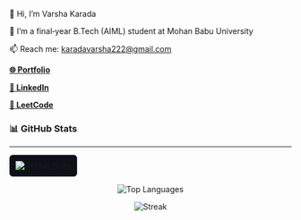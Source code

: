 


<div align="left">
<p>👋 Hi, I’m Varsha Karada</p>
<p>🌱 I’m a final‑year B.Tech (AIML) student at Mohan Babu University</p>
<p>📫 Reach me: <a href="mailto:karadavarsha222@gmail.com">karadavarsha222@gmail.com</a></p>
<p><a href="https://portfolio-mgvm.vercel.app/"><strong>🌐 Portfolio</strong></a></p>
<p><a href="https://www.linkedin.com/in/varsha-karada"><strong>👤 LinkedIn</strong></a></p>
<p><a href="https://leetcode.com/u/KPavani9/"><strong>🎯 LeetCode</strong></a></p>
</div>

  



### 📊 GitHub Stats 
---
<p align="center">
<!-- [![GitHub stats](https://github-readme-stats.vercel.app/api?username=VARSHA-442&show_icons=true&theme=radical)](https://github.com/anuraghazra/github-readme-stats)   -->
<!-- <img src="https://github-readme-stats.vercel.app/api?username=VARSHA-442&show_icons=true&theme=radical" alt="GitHub Stats"/> -->
<!-- <img src="https://github-readme-stats.vercel.app/api?username=VARSHA-442&show_icons=true&theme=onedark" alt="GitHub Stats"/>
 -->
<div style="border: 1px solid #30363d; border-radius: 6px; padding: 10px; display: inline-block; background-color: #0d1117;">
  <img src="https://github-readme-stats.vercel.app/api?username=VARSHA-442&show_icons=true&title_color=58a6ff&text_color=c9d1d9&icon_color=58a6ff&bg_color=0d1117&hide_border=true&include_all_commits=true&custom_title=VARSHA-442's%20GitHub%20Stats&hide=prs,issues" alt="GitHub Stats"/>
</div>
<!-- <img src="https://github-readme-stats.vercel.app/api?username=VARSHA-442&show_icons=true&title_color=58a6ff&text_color=c9d1d9&icon_color=58a6ff&bg_color=0d1117&hide_border=true" alt="GitHub Stats"/> -->
</p>


<p align="center">
<!-- [![Top languages](https://github-readme-stats.vercel.app/api/top-langs/?username=VARSHA-442&layout=compact&theme=radical)](https://github.com/anuraghazra/github-readme-stats)  -->
<!-- <img src="https://github-readme-stats.vercel.app/api/top-langs/?username=VARSHA-442&layout=compact&theme=radical" alt="Top Languages"/> -->
<img src="https://github-readme-stats.vercel.app/api/top-langs/?username=VARSHA-442&layout=compact&theme=onedark" alt="Top Languages"/>

</p>


<p align="center">
<!-- ![GitHub Streak](https://github-readme-streak-stats.herokuapp.com/?user=VARSHA-442&theme=radical)    -->
<!-- <img src="https://github-readme-streak-stats.herokuapp.com/?user=VARSHA-442&theme=radical" alt="Streak"/>
</p> -->
<p align="center">
<img src="https://github-readme-streak-stats.herokuapp.com/?user=VARSHA-442&theme=onedark" alt="Streak"/>
</p>







